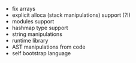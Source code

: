 * fix arrays
* explicit alloca (stack manipulations) support (?!)
* modules support
* hashmap type support
* string manipulations
* runtime library
* AST manipulations from code
* self bootstrap language
